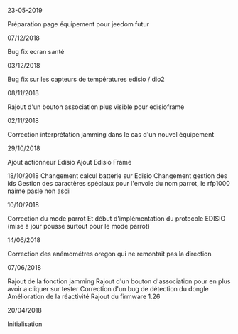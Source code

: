 23-05-2019

Préparation page équipement pour jeedom futur

07/12/2018

Bug fix ecran santé

03/12/2018

Bug fix sur les capteurs de températures edisio / dio2

08/11/2018

Rajout d'un bouton association plus visible pour edisioframe

02/11/2018

Correction interprétation jamming dans le cas d'un nouvel équipement

29/10/2018

Ajout actionneur Edisio
Ajout Edisio Frame

18/10/2018
Changement calcul batterie sur Edisio
Changement gestion des ids
Gestion des caractères spéciaux pour l'envoie du nom parrot, le rfp1000 naime pasle non ascii

10/10/2018

Correction du mode parrot
Et début d'implémentation du protocole EDISIO (mise à jour poussé surtout pour le mode parrot)

14/06/2018

Correction des anémométres oregon qui ne remontait pas la direction

07/06/2018

Rajout de la fonction jamming
Rajout d'un bouton d'association pour en plus avoir a cliquer sur tester
Correction d'un bug de détection du dongle
Amélioration de la réactivité
Rajout du firmware 1.26

20/04/2018

Initialisation